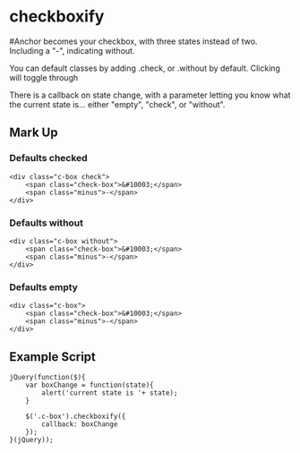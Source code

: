 checkboxify
===========

#Anchor becomes your checkbox, with three states instead of two. Including a "-", indicating without.

You can default classes by adding .check, or .without by default. Clicking will toggle through

There is a callback on state change, with a parameter letting you know what the current state is... either "empty", "check", or "without".

## Mark Up

### Defaults checked

    <div class="c-box check">
        <span class="check-box">&#10003;</span>
        <span class="minus">-</span>
    </div>

### Defaults without

    <div class="c-box without">
        <span class="check-box">&#10003;</span>
        <span class="minus">-</span>
    </div>

### Defaults empty

    <div class="c-box">
        <span class="check-box">&#10003;</span>
        <span class="minus">-</span>
    </div>

## Example Script

    jQuery(function($){
        var boxChange = function(state){
            alert('current state is '+ state);
        }

        $('.c-box').checkboxify({
            callback: boxChange
        });
    }(jQuery));